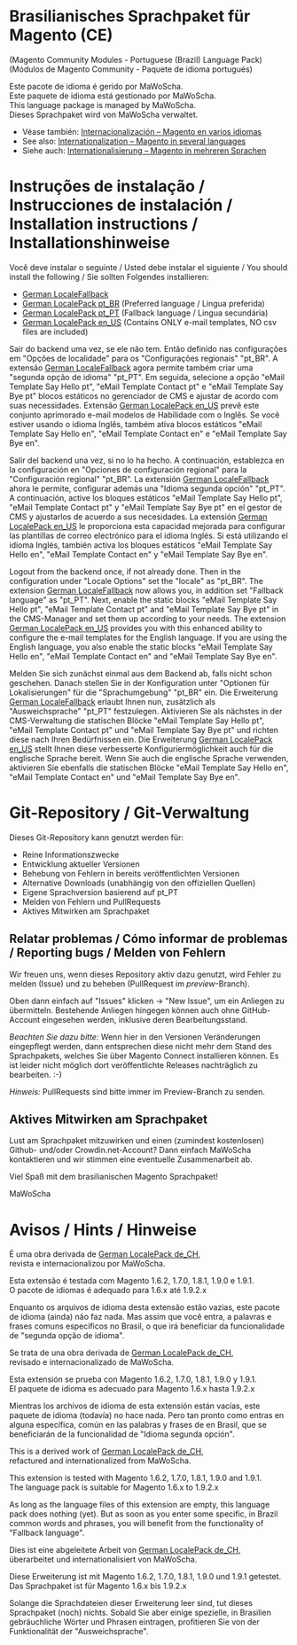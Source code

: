 # Brasilianisches Sprachpaket für Magento (CE)
(Magento Community Modules - Portuguese (Brazil) Language Pack)<br />
(Módulos de Magento Community - Paquete de idioma portugués)

Este pacote de idioma é gerido por MaWoScha.<br />
Este paquete de idioma está gestionado por MaWoScha.<br />
This language package is managed by MaWoScha.<br />
Dieses Sprachpaket wird von MaWoScha verwaltet.

* Véase también: [Internacionalización – Magento en varios idiomas](http://blog.siempro.co/?p=105&lang=es)
* See also: [Internationalization – Magento in several languages](http://blog.siempro.co/?p=105&lang=en)
* Siehe auch: [Internationalisierung – Magento in mehreren Sprachen](http://blog.siempro.co/?p=105&lang=de)


# Instruções de instalação / Instrucciones de instalación / Installation instructions / Installationshinweise

Você deve instalar o seguinte / Usted debe instalar el siguiente / You should install the following / Sie sollten Folgendes installieren:

*  [German LocaleFallback](https://github.com/MaWoScha/German_LocaleFallback)
*  [German LocalePack pt_BR](https://github.com/MaWoScha/German_LocalePack_pt_BR) (Preferred language / Lingua preferida)
*  [German LocalePack pt_PT](https://github.com/MaWoScha/German_LocalePack_pt_PT) (Fallback language / Lingua secundária)
*  [German LocalePack en_US](https://github.com/MaWoScha/German_LocalePack_en_US) (Contains ONLY e-mail templates, NO csv files are included)

Sair do backend uma vez, se ele não tem. Então definido nas configurações em "Opções de localidade" para os "Configurações regionais" "pt_BR". A extensão [German LocaleFallback](https://github.com/MaWoScha/German_LocaleFallback) agora permite também criar uma "segunda opção de idioma" "pt_PT". Em seguida, selecione a opção "eMail Template Say Hello pt", "eMail Template Contact pt" e "eMail Template Say Bye pt" blocos estáticos no gerenciador de CMS e ajustar de acordo com suas necessidades. Extensão [German LocalePack en_US](https://github.com/MaWoScha/German_LocalePack_en_US) prevê este conjunto aprimorado e-mail modelos de Habilidade com o Inglês. Se você estiver usando o idioma Inglês, também ativa blocos estáticos "eMail Template Say Hello en", "eMail Template Contact en" e "eMail Template Say Bye en".

Salir del backend una vez, si no lo ha hecho. A continuación, establezca en la configuración en "Opciones de configuración regional" para la "Configuración regional" "pt_BR". La extensión [German LocaleFallback](https://github.com/MaWoScha/German_LocaleFallback) ahora le permite, configurar además una "Idioma segunda opción" "pt_PT". A continuación, active los bloques estáticos "eMail Template Say Hello pt", "eMail Template Contact pt" y "eMail Template Say Bye pt" en el gestor de CMS y ajustarlos de acuerdo a sus necesidades. La extensión [German LocalePack en_US](https://github.com/MaWoScha/German_LocalePack_en_US) le proporciona esta capacidad mejorada para configurar las plantillas de correo electrónico para el idioma Inglés. Si está utilizando el idioma Inglés, también activa los bloques estáticos "eMail Template Say Hello en", "eMail Template Contact en" y "eMail Template Say Bye en".

Logout from the backend once, if not already done. Then in the configuration under "Locale Options" set the "locale" as "pt_BR". The extension [German LocaleFallback](https://github.com/MaWoScha/German_LocaleFallback) now allows you, in addition set "Fallback language" as "pt_PT". Next, enable the static blocks "eMail Template Say Hello pt", "eMail Template Contact pt" and "eMail Template Say Bye pt" in the CMS-Manager and set them up according to your needs. The extension [German LocalePack en_US](https://github.com/MaWoScha/German_LocalePack_en_US) provides you with this enhanced ability to configure the e-mail templates for the English language. If you are using the English language, you also enable the static blocks "eMail Template Say Hello en", "eMail Template Contact en" and "eMail Template Say Bye en".

Melden Sie sich zunächst einmal aus dem Backend ab, falls nicht schon geschehen. Danach stellen Sie in der Konfiguration unter "Optionen für Lokalisierungen" für die "Sprachumgebung" "pt_BR" ein. Die Erweiterung [German LocaleFallback](https://github.com/MaWoScha/German_LocaleFallback) erlaubt Ihnen nun, zusätzlich als "Ausweichsprache" "pt_PT" festzulegen. Aktivieren Sie als nächstes in der CMS-Verwaltung die statischen Blöcke "eMail Template Say Hello pt", "eMail Template Contact pt" und "eMail Template Say Bye pt" und richten diese nach Ihren Bedürfnissen ein. Die Erweiterung [German LocalePack en_US](https://github.com/MaWoScha/German_LocalePack_en_US) stellt Ihnen diese verbesserte Konfiguriermöglichkeit auch für die englische Sprache bereit. Wenn Sie auch die englische Sprache verwenden, aktivieren Sie ebenfalls die statischen Blöcke "eMail Template Say Hello en", "eMail Template Contact en" und "eMail Template Say Bye en".


# Git-Repository / Git-Verwaltung

Dieses Git-Repository kann genutzt werden für:

* Reine Informationszwecke
* Entwicklung aktueller Versionen
* Behebung von Fehlern in bereits veröffentlichten Versionen
* Alternative Downloads (unabhängig von den offiziellen Quellen)
* Eigene Sprachversion basierend auf pt_PT
* Melden von Fehlern und PullRequests
* Aktives Mitwirken am Sprachpaket

## Relatar problemas / Cómo informar de problemas / Reporting bugs / Melden von Fehlern

Wir freuen uns, wenn dieses Repository aktiv dazu genutzt, wird Fehler zu melden (Issue) und zu beheben (PullRequest im _preview_-Branch).

Oben dann einfach auf "Issues" klicken -> "New Issue", um ein Anliegen zu übermitteln. Bestehende Anliegen hingegen können auch ohne GitHub-Account eingesehen werden, inklusive deren Bearbeitungsstand.

_Beachten Sie dazu bitte:_ Wenn hier in den Versionen Veränderungen eingepflegt werden, dann entsprechen diese nicht mehr dem Stand des Sprachpakets, welches Sie über Magento Connect installieren können. Es ist leider nicht möglich dort veröffentlichte Releases nachträglich zu bearbeiten. :-)

_Hinweis:_ PullRequests sind bitte immer im Preview-Branch zu senden.

## Aktives Mitwirken am Sprachpaket

Lust am Sprachpaket mitzuwirken und einen (zumindest kostenlosen) Github- und/oder Crowdin.net-Account? Dann einfach MaWoScha kontaktieren und wir stimmen eine eventuelle Zusammenarbeit ab.

Viel Spaß mit dem brasilianischen Magento Sprachpaket!

MaWoScha


# Avisos / Hints / Hinweise

É uma obra derivada de [German LocalePack de_CH](https://github.com/MaWoScha/German_LocalePack_de_CH),<br />
revista e internacionalizou por MaWoScha.

Esta extensão é testada com Magento 1.6.2, 1.7.0, 1.8.1, 1.9.0 e 1.9.1. <br />
O pacote de idiomas é adequado para 1.6.x até 1.9.2.x

Enquanto os arquivos de idioma desta extensão estão vazias, este pacote de idioma (ainda) não faz nada.
Mas assim que você entra, a palavras e frases comuns específicos no Brasil, o que irá beneficiar da funcionalidade de "segunda opção de idioma".


Se trata de una obra derivada de [German LocalePack de_CH](https://github.com/MaWoScha/German_LocalePack_de_CH),<br />
revisado e internacionalizado de MaWoScha.

Esta extensión se prueba con Magento 1.6.2, 1.7.0, 1.8.1, 1.9.0 y 1.9.1. <br />
El paquete de idioma es adecuado para Magento 1.6.x hasta 1.9.2.x

Mientras los archivos de idioma de esta extensión están vacías, este paquete de idioma (todavía) no hace nada.
Pero tan pronto como entras en alguna específica, común en las palabras y frases de en Brasil, que se beneficiarán de la funcionalidad de "Idioma segunda opción".


This is a derived work of [German LocalePack de_CH](https://github.com/MaWoScha/German_LocalePack_de_CH),<br />
refactured and internationalized from MaWoScha.

This extension is tested with Magento 1.6.2, 1.7.0, 1.8.1, 1.9.0 and 1.9.1. <br />
The language pack is suitable for Magento 1.6.x to 1.9.2.x

As long as the language files of this extension are empty, this language pack does nothing (yet).
But as soon as you enter some specific, in Brazil common words and phrases, you will benefit from the functionality of "Fallback language".


Dies ist eine abgeleitete Arbeit von [German LocalePack de_CH](https://github.com/MaWoScha/German_LocalePack_de_CH),<br />
überarbeitet und internationalisiert von MaWoScha.

Diese Erweiterung ist mit Magento 1.6.2, 1.7.0, 1.8.1, 1.9.0 und 1.9.1 getestet. <br />
Das Sprachpaket ist für Magento 1.6.x bis 1.9.2.x

Solange die Sprachdateien dieser Erweiterung leer sind, tut dieses Sprachpaket (noch) nichts.
Sobald Sie aber einige spezielle, in Brasilien gebräuchliche Wörter und Phrasen eintragen, profitieren Sie von der Funktionalität der "Ausweichsprache".
